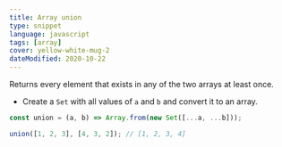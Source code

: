 ```yaml
---
title: Array union
type: snippet
language: javascript
tags: [array]
cover: yellow-white-mug-2
dateModified: 2020-10-22
---
```


Returns every element that exists in any of the two arrays at least once.

- Create a `Set` with all values of `a` and `b` and convert it to an array.

```js
const union = (a, b) => Array.from(new Set([...a, ...b]));

union([1, 2, 3], [4, 3, 2]); // [1, 2, 3, 4]
```
